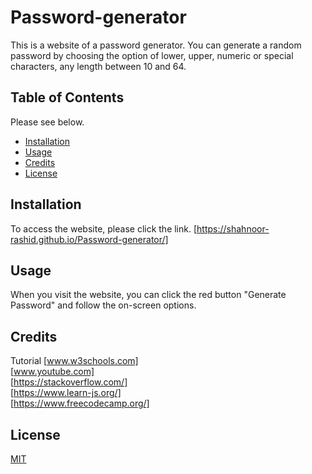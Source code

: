 # Password-generator


This is a website of a password generator. You can generate a random password by choosing the option of lower, upper, numeric or special characters, any length between 10 and 64.
## Table of Contents 

Please see below.
- [Installation](#installation)
- [Usage](#usage)
- [Credits](#credits)
- [License](#license)


## Installation
To access the website, please click the link. 
[https://shahnoor-rashid.github.io/Password-generator/]

## Usage
When you visit the website, you can click the red button "Generate Password" and follow the on-screen options.

## Credits
Tutorial [www.w3schools.com]<br>
         [www.youtube.com]<br>
         [https://stackoverflow.com/]<br> 
         [https://www.learn-js.org/]<br>
         [https://www.freecodecamp.org/]<br>

## License

[MIT](https://choosealicense.com/licenses/mit/)
